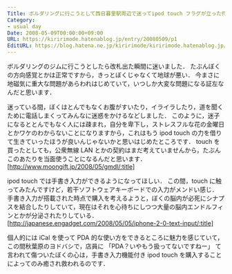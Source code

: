 ```yaml
---
Title: ボルダリングに行こうとして西日暮里駅周辺で迷ってipod touch フラグが立った件
Category:
- usual day
Date: 2008-05-09T00:00:00+09:00
URL: https://kiririmode.hatenablog.jp/entry/20080509/p1
EditURL: https://blog.hatena.ne.jp/kiririmode/kiririmode.hatenablog.jp/atom/entry/8454420450078214929
---
```


ボルダリングのジムに行こうとしたら改札出た瞬間に迷いました．
たぶんぼくの方向感覚とかは正常ですから，きっとぼくじゃなくて地球が悪い．
今まさに地磁気に重大な問題があらわれはじめていて，いつしか大変な問題になる証左なんだと思います．

迷っている間，ぼくはとんでもなくお腹がすいたり，イライラしたり，道を聞くために電話しまくってみんなに迷惑をかけるなどしました．
このように，迷子になるととんでもなく人には疎まれ，自分を卑下し，ストレスフルな花の金曜日とかワケのわからないことになりますから，これはもう ipod touch の力を借りて生きていったほうが良いんじゃないかと思いはじめたところです．
touch を買ったとしても，公衆無線 LAN とかの契約はまだ考えていませんから，たぶんこのあたりを当面使うことになるんだと思います．
[http://www.moongift.jp/2008/05/gmdl/:title]

ipod touch では手書き入力ができるようになってほしい．
この間，touch に触ってみたんですけど，若干ソフトウェアキーボードでの入力がメンドい感じ．
手書き入力が搭載された時点で購入を考えるようと，ぼくの脳内が必死にシナプスを結合したりしていて，現在はそれを心待ちにしつつ大量の脳内エンドルフィンとかが分泌されたりしている．
[http://japanese.engadget.com/2008/05/05/iphone-2-0-text-input/:title]

個人的には iCal を使って PDA 的な使い方をできるところに魅力を感じていて，この間秋葉原のヨドバシで，店員に
「PDA？いやもう扱ってないですねー」
て言われて傷ついたぼくの心は，手書き入力機能付き ipod touch を購入することによってのみ癒され救われるのです．
